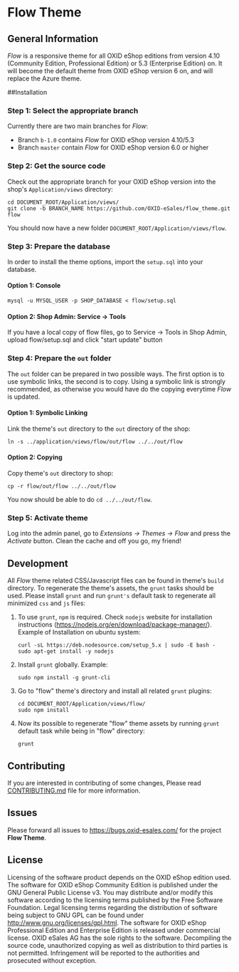 # Flow Theme

## General Information

*Flow* is a responsive theme for all OXID eShop editions from version 4.10 (Community Edition, Professional Edition) or 5.3 (Enterprise Edition) on. It will become the default theme from OXID eShop version 6 on, and will replace the Azure theme.


##Installation

### Step 1: Select the appropriate branch

Currently there are two main branches for *Flow*:

* Branch ``b-1.0`` contains *Flow* for OXID eShop version 4.10/5.3
* Branch ``master`` contain *Flow* for OXID eShop version 6.0 or higher

### Step 2: Get the source code

Check out the appropriate branch for your OXID eShop version into the shop's ``Application/views`` directory:

```
cd DOCUMENT_ROOT/Application/views/
git clone -b BRANCH_NAME https://github.com/OXID-eSales/flow_theme.git flow
```

You should now have a new folder ``DOCUMENT_ROOT/Application/views/flow``.

### Step 3: Prepare the database

In order to install the theme options, import the ``setup.sql`` into your database.

#### Option 1: Console

``mysql -u MYSQL_USER -p SHOP_DATABASE < flow/setup.sql``

#### Option 2: Shop Admin: Service -> Tools

If you have a local copy of flow files, go to Service -> Tools in Shop Admin, upload flow/setup.sql and click "start update" button

### Step 4: Prepare the ``out`` folder

The ``out`` folder can be prepared in two possible ways. The first option is to use symbolic links, the second is to copy. Using a symbolic link is strongly recommended, as otherwise you would have do the copying everytime *Flow* is updated.

#### Option 1: Symbolic Linking

Link the theme's ``out`` directory to the ``out`` directory of the shop:

``ln -s ../application/views/flow/out/flow ../../out/flow``

#### Option 2: Copying

Copy theme's ``out`` directory to shop:

``cp -r flow/out/flow ../../out/flow``

You now should be able to do ``cd ../../out/flow``.

### Step 5: Activate theme 

Log into the admin panel, go to *Extensions → Themes → Flow* and press the *Activate* button. Clean the cache and off you go, my friend!

## Development

All *Flow* theme related CSS/Javascript files can be found in theme's ``build`` directory. To regenerate the theme's assets, the ``grunt`` tasks should be used. Please install ``grunt`` and run ``grunt's`` default task to regenerate all minimized ``css`` and ``js`` files:

1. To use ``grunt``, ``npm`` is required. Check ``nodejs`` website for installation
instructions (https://nodejs.org/en/download/package-manager/). Example of
Installation on ubuntu system:

	```
	curl -sL https://deb.nodesource.com/setup_5.x | sudo -E bash -
	sudo apt-get install -y nodejs
	```

2. Install ``grunt`` globally. Example:

	```
    sudo npm install -g grunt-cli
    ```

3. Go to "flow" theme's directory and install all related ``grunt`` plugins:

	```
    cd DOCUMENT_ROOT/Application/views/flow/
    sudo npm install
    ```

4. Now its possible to regenerate "flow" theme assets by running ``grunt`` default
task while being in "flow" directory:

	```
	grunt
	```

## Contributing

If you are interested in contributing of some changes, Please read [CONTRIBUTING.md](CONTRIBUTING.md) file for more information.

## Issues

Please forward all issues to https://bugs.oxid-esales.com/ for the project **Flow Theme**.

## License

Licensing of the software product depends on the OXID eShop edition used. The software for OXID eShop Community Edition is published under the GNU General Public License v3. You may distribute and/or modify this software according to the licensing terms published by the Free Software Foundation. Legal licensing terms regarding the distribution of software being subject to GNU GPL can be found under http://www.gnu.org/licenses/gpl.html. The software for OXID eShop Professional Edition and Enterprise Edition is released under commercial license. OXID eSales AG has the sole rights to the software. Decompiling the source code, unauthorized copying as well as distribution to third parties is not permitted. Infringement will be reported to the authorities and prosecuted without exception.
